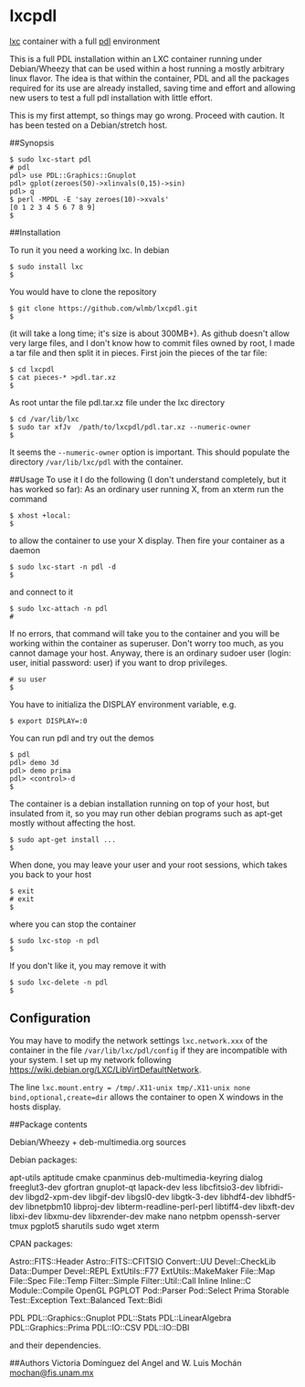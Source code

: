 # lxcpdl
[lxc](https://linuxcontainers.org/lxc/introduction/) container with a
full [pdl](http://pdl.perl.org/) environment 

This is a full PDL installation within an LXC container running under
Debian/Wheezy that can be used within a host running a mostly
arbitrary linux flavor.  The idea is that within the container, PDL
and all the packages required for its use are already installed,
saving time and effort and allowing new users to test a full pdl
installation with little effort. 

This is my first attempt, so things may go wrong. Proceed with
caution. It has been tested on a Debian/stretch host. 

##Synopsis
```
$ sudo lxc-start pdl
# pdl
pdl> use PDL::Graphics::Gnuplot
pdl> gplot(zeroes(50)->xlinvals(0,15)->sin)
pdl> q
$ perl -MPDL -E 'say zeroes(10)->xvals'
[0 1 2 3 4 5 6 7 8 9]
$ 
```

##Installation

To run it you need a working lxc. In debian
```
$ sudo install lxc
$
```
You would have to clone the repository
```
$ git clone https://github.com/wlmb/lxcpdl.git
$
```
(it will take a long time; it's size is about 300MB+).
As github doesn't allow very large files, and I don't know how to
commit files owned by root, I made a tar file and then split it in
pieces. First join the pieces of the tar file:
```
$ cd lxcpdl
$ cat pieces-* >pdl.tar.xz
$ 
```
As root untar the file pdl.tar.xz file under the lxc directory
```
$ cd /var/lib/lxc
$ sudo tar xfJv  /path/to/lxcpdl/pdl.tar.xz --numeric-owner
$
```
It seems the `--numeric-owner` option is important.
This should populate the directory `/var/lib/lxc/pdl` with the container.

##Usage
To use it I do the following (I don't understand completely, but it
has worked so far): 
As an ordinary user running X, from an xterm run the command
```
$ xhost +local:
$
```
to allow the container to use your X display. Then fire your container as a daemon
```
$ sudo lxc-start -n pdl -d
$
```
and connect to it
```
$ sudo lxc-attach -n pdl
#
```
If no errors, that command will take you to the container and you will
be working within the container as superuser. Don't worry too much, as
you cannot damage your host. Anyway, there is an ordinary sudoer user
(login: user, initial password: user) if you want to drop privileges. 
```
# su user
$
```
You have to initializa the DISPLAY environment variable, e.g.
```
$ export DISPLAY=:0
```
You can run pdl and try out the demos
```
$ pdl
pdl> demo 3d
pdl> demo prima
pdl> <control>-d
$
```
The container is a debian installation running on top of your host,
but insulated from it, so you may run other debian programs such as
apt-get mostly without affecting the host.  
```
$ sudo apt-get install ...
$
```
When done, you may leave your user and your root sessions, which takes you back to your host
```
$ exit
# exit
$
```
where you can stop the container
```
$ sudo lxc-stop -n pdl
$
```
If you don't like it, you may remove it with
```
$ sudo lxc-delete -n pdl
$
```

## Configuration
You may have to modify the network settings `lxc.network.xxx` of the
container in the file `/var/lib/lxc/pdl/config` if they are
incompatible with your system. I set up my network following
<https://wiki.debian.org/LXC/LibVirtDefaultNetwork>. 

The line
`lxc.mount.entry = /tmp/.X11-unix tmp/.X11-unix none
bind,optional,create=dir` allows the container to open X windows in 
the hosts display. 

##Package contents

Debian/Wheezy + deb-multimedia.org sources

Debian packages:

   apt-utils
   aptitude
   cmake
   cpanminus
   deb-multimedia-keyring
   dialog
   freeglut3-dev
   gfortran
   gnuplot-qt
   lapack-dev
   less
   libcfitsio3-dev
   libfridi-dev
   libgd2-xpm-dev
   libgif-dev
   libgsl0-dev
   libgtk-3-dev
   libhdf4-dev
   libhdf5-dev
   libnetpbm10
   libproj-dev
   libterm-readline-perl-perl
   libtiff4-dev
   libxft-dev
   libxi-dev
   libxmu-dev
   libxrender-dev
   make
   nano
   netpbm
   openssh-server
   tmux
   pgplot5
   sharutils
   sudo
   wget
   xterm

CPAN packages:

   Astro::FITS::Header
   Astro::FITS::CFITSIO
   Convert::UU
   Devel::CheckLib
   Data::Dumper
   Devel::REPL
   ExtUtils::F77
   ExtUtils::MakeMaker
   File::Map
   File::Spec
   File::Temp
   Filter::Simple
   Filter::Util::Call
   Inline
   Inline::C
   Module::Compile
   OpenGL
   PGPLOT
   Pod::Parser
   Pod::Select
   Prima
   Storable
   Test::Exception
   Text::Balanced
   Text::Bidi

   PDL
   PDL::Graphics::Gnuplot
   PDL::Stats
   PDL::LinearAlgebra
   PDL::Graphics::Prima
   PDL::IO::CSV
   PDL::IO::DBI
   

and their dependencies.

 

##Authors
Victoria Domínguez del Angel and W. Luis Mochán <mochan@fis.unam.mx>
